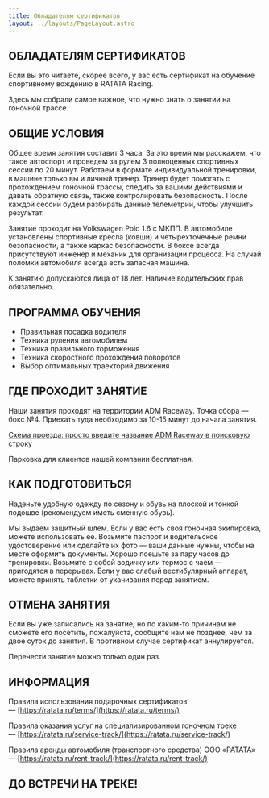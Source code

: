```yaml
---
title: Обладателям сертификатов
layout: ../layouts/PageLayout.astro
---
```


## ОБЛАДАТЕЛЯМ СЕРТИФИКАТОВ
Если вы это читаете, скорее всего, у вас есть сертификат на обучение спортивному вождению в RATATA Racing. 

Здесь мы собрали самое важное, что нужно знать о занятии на гоночной трассе.   

## ОБЩИЕ УСЛОВИЯ

Общее время занятия составит 3 часа. За это время мы расскажем, что такое автоспорт и проведем за рулем 3 полноценных спортивных сессии по 20 минут. Работаем в формате индивидуальной тренировки, в машине только вы и личный тренер. Тренер будет помогать с прохождением гоночной трассы, следить за вашими действиями и давать обратную связь, также контролировать безопасность. После каждой сессии будем разбирать данные телеметрии, чтобы улучшить результат.

Занятие проходит на Volkswagen Polo 1.6 с МКПП. В автомобиле установлены спортивные кресла (ковши) и четырехточечные ремни безопасности, а также каркас безопасности. В боксе всегда присутствуют инженер и механик для организации процесса. На случай поломки автомобиля всегда есть запасная машина.

К занятию допускаются лица от 18 лет. Наличие водительских прав обязательно.  

## ПРОГРАММА ОБУЧЕНИЯ

- Правильная посадка водителя
- Техника руления автомобилем
- Техника правильного торможения
- Техника скоростного прохождения поворотов
- Выбор оптимальных траекторий движения

## ГДЕ ПРОХОДИТ ЗАНЯТИЕ

Наши занятия проходят на территории ADM Raceway. Точка сбора — бокс №4. Приехать туда необходимо за 10-15 минут до начала занятия.

[Схема проезда: просто введите название ADM Raceway в поисковую строку ](https://yandex.ru/maps/org/kompleks_tekhnicheskikh_vidov_sporta_adm_raceway/48075893690/?ll=37.991662%2C55.562342&z=15)

Парковка для клиентов нашей компании бесплатная. 

## КАК ПОДГОТОВИТЬСЯ

Наденьте удобную одежду по сезону и обувь на плоской и тонкой подошве (рекомендуем иметь сменную обувь).

Мы выдаем защитный шлем. Если у вас есть своя гоночная экипировка, можете использовать ее. Возьмите паспорт и водительское удостоверение или сделайте их фото — ваши данные нужны, чтобы на месте оформить документы. Хорошо поешьте за пару часов до тренировки. Возьмите с собой водичку или термос с чаем — пригодятся в перерывах. Если у вас слабый вестибулярный аппарат, можете принять таблетки от укачивания перед занятием.

## ОТМЕНА ЗАНЯТИЯ

Если вы уже записались на занятие, но по каким-то причинам не сможете его посетить, пожалуйста, сообщите нам не позднее, чем за двое суток до занятия. В противном случае сертификат аннулируется. 

Перенести занятие можно только один раз.

## ИНФОРМАЦИЯ

Правила использования подарочных сертификатов — [https://ratata.ru/terms/](https://ratata.ru/terms/)

Правила оказания услуг на специализированном гоночном треке — [https://ratata.ru/service-track/](https://ratata.ru/service-track/)

Правила аренды автомобиля (транспортного средства) ООО «РАТАТА» — [https://ratata.ru/rent-track/](https://ratata.ru/rent-track/)

## ДО ВСТРЕЧИ НА ТРЕКЕ!